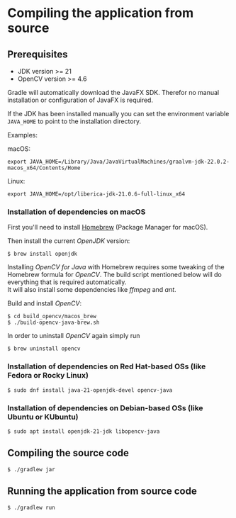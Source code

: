 # Compiling the application from source

## Prerequisites

- JDK version >= 21
- OpenCV version >= 4.6

Gradle will automatically download the JavaFX SDK. Therefor no manual installation or configuration of JavaFX is required.

If the JDK has been installed manually you can set the environment variable `JAVA_HOME` to point to the
installation directory.

Examples:

macOS:

```
export JAVA_HOME=/Library/Java/JavaVirtualMachines/graalvm-jdk-22.0.2-macos_x64/Contents/Home
```

Linux:

```
export JAVA_HOME=/opt/liberica-jdk-21.0.6-full-linux_x64
```

### Installation of dependencies on macOS

First you'll need to install [Homebrew](https://docs.brew.sh/Installation) (Package Manager for macOS).

Then install the current *OpenJDK* version:

```
$ brew install openjdk
```

Installing *OpenCV for Java* with Homebrew requires some tweaking of the
Homebrew formula for *OpenCV*. The build script mentioned below will do everything that is required automatically.  
It will also install some dependencies like *ffmpeg* and *ant*.

Build and install *OpenCV*:

```
$ cd build_opencv/macos_brew
$ ./build-opencv-java-brew.sh
```

In order to uninstall *OpenCV* again simply run

```
$ brew uninstall opencv
```

### Installation of dependencies on Red Hat-based OSs (like Fedora or Rocky Linux)

```
$ sudo dnf install java-21-openjdk-devel opencv-java
```

### Installation of dependencies on Debian-based OSs (like Ubuntu or KUbuntu)

```
$ sudo apt install openjdk-21-jdk libopencv-java
```

## Compiling the source code

```
$ ./gradlew jar
```

## Running the application from source code

```
$ ./gradlew run
```
